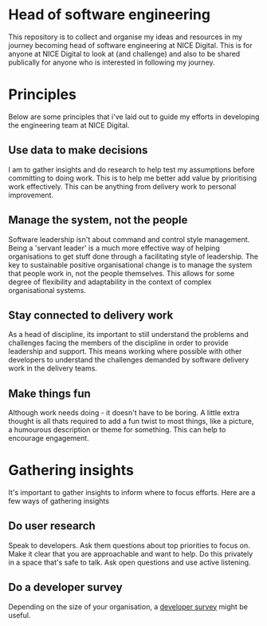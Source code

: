 # Head of software engineering

This repository is to collect and organise my ideas and resources in my journey becoming head of software engineering at NICE Digital.  This is for anyone at NICE Digital to look at (and challenge) and also to be shared publically for anyone who is interested in following my journey. 


# Principles

Below are some principles that i've laid out to guide my efforts in developing the engineering team at NICE Digital.

## Use data to make decisions
I am to gather insights and do research to help test my assumptions before committing to doing work.   This is to help me better add value by prioritising work effectively.  This can be anything from delivery work to personal improvement.


## Manage the system, not the people
Software leadership isn't about command and control style management.  Being a 'servant leader' is a much more effective way of helping organisations to get stuff done through a facilitating style of leadership.  The key to sustainable positive organisational change is to manage the system that people work in, not the people themselves.  This allows for some degree of flexibility and adaptability in the context of complex organisational systems.

## Stay connected to delivery work
As a head of discipline, its important to still understand the problems and challenges facing the members of the discipline in order to provide leadership and support.  This means working where possible with other developers to understand the challenges demanded by software delivery work in the delivery teams. 

## Make things fun
Although work needs doing - it doesn't have to be boring.  A little extra thought is all thats required to add a fun twist to most things, like a picture, a humourous description or theme for something.  This can help to encourage engagement.

# Gathering insights

It's important to gather insights to inform where to focus efforts. Here are a few ways of gathering insights

## Do user research
Speak to developers.  Ask them questions about top priorities to focus on.  Make it clear that you are approachable and want to help.  Do this privately in a space that's safe to talk.  Ask open questions and use active listening.  

## Do a developer survey
Depending on the size of your organisation, a [developer survey](Developer-survey.md) might be useful.




